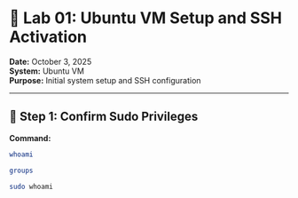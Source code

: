 # 🧪 Lab 01: Ubuntu VM Setup and SSH Activation

**Date:** October 3, 2025  
**System:** Ubuntu VM  
**Purpose:** Initial system setup and SSH configuration

---

## 🔐 Step 1: Confirm Sudo Privileges
**Command:**
```bash
whoami
```
```bash
groups
```
```bash
sudo whoami
```






